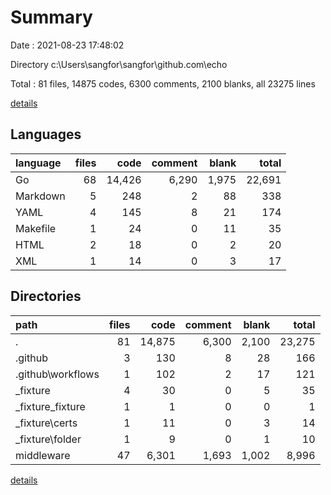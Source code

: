 # Summary

Date : 2021-08-23 17:48:02

Directory c:\Users\sangfor\sangfor\github.com\echo

Total : 81 files,  14875 codes, 6300 comments, 2100 blanks, all 23275 lines

[details](details.md)

## Languages
| language | files | code | comment | blank | total |
| :--- | ---: | ---: | ---: | ---: | ---: |
| Go | 68 | 14,426 | 6,290 | 1,975 | 22,691 |
| Markdown | 5 | 248 | 2 | 88 | 338 |
| YAML | 4 | 145 | 8 | 21 | 174 |
| Makefile | 1 | 24 | 0 | 11 | 35 |
| HTML | 2 | 18 | 0 | 2 | 20 |
| XML | 1 | 14 | 0 | 3 | 17 |

## Directories
| path | files | code | comment | blank | total |
| :--- | ---: | ---: | ---: | ---: | ---: |
| . | 81 | 14,875 | 6,300 | 2,100 | 23,275 |
| .github | 3 | 130 | 8 | 28 | 166 |
| .github\workflows | 1 | 102 | 2 | 17 | 121 |
| _fixture | 4 | 30 | 0 | 5 | 35 |
| _fixture\_fixture | 1 | 1 | 0 | 0 | 1 |
| _fixture\certs | 1 | 11 | 0 | 3 | 14 |
| _fixture\folder | 1 | 9 | 0 | 1 | 10 |
| middleware | 47 | 6,301 | 1,693 | 1,002 | 8,996 |

[details](details.md)